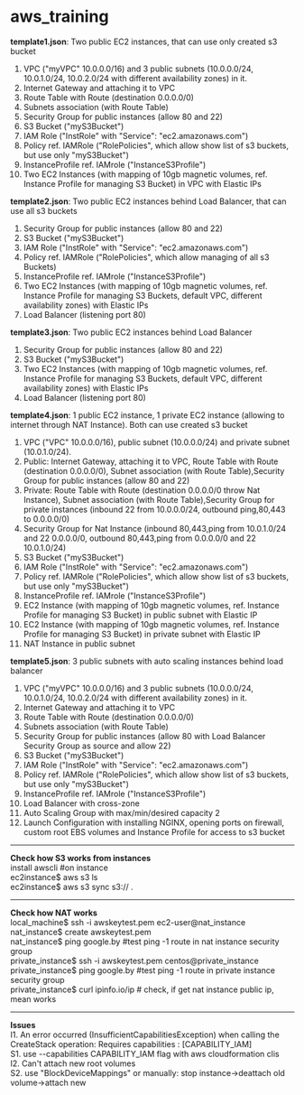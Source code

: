# aws_training
<b>template1.json</b>: Two public EC2 instances, that can use only created s3 bucket 
1) VPC ("myVPC" 10.0.0.0/16) and 3 public subnets (10.0.0.0/24, 10.0.1.0/24, 10.0.2.0/24 with different availability zones) in it.
2) Internet Gateway and attaching it to VPC
3) Route Table with Route (destination 0.0.0.0/0)
4) Subnets association (with Route Table) 
5) Security Group for public instances (allow 80 and 22)
6) S3 Bucket ("myS3Bucket")
7) IAM Role ("InstRole" with "Service": "ec2.amazonaws.com")
8) Policy ref. IAMRole ("RolePolicies", which allow show list of s3 buckets, but use only "myS3Bucket")
9) InstanceProfile ref. IAMrole ("InstanceS3Profile")
10) Two EC2 Instances (with mapping of 10gb magnetic volumes, ref. Instance Profile for managing S3 Bucket) in VPC with Elastic IPs

<b>template2.json</b>: Two public EC2 instances behind Load Balancer, that can use all s3 buckets
1) Security Group for public instances (allow 80 and 22)
2) S3 Bucket ("myS3Bucket")
3) IAM Role ("InstRole" with "Service": "ec2.amazonaws.com")
4) Policy ref. IAMRole ("RolePolicies", which allow managing of all s3 Buckets)
5) InstanceProfile ref. IAMrole ("InstanceS3Profile")
6) Two EC2 Instances (with mapping of 10gb magnetic volumes, ref. Instance Profile for managing S3 Buckets, default VPC, different availability zones) with Elastic IPs
7) Load Balancer (listening port 80)

<b>template3.json</b>: Two public EC2 instances behind Load Balancer
1) Security Group for public instances (allow 80 and 22)
2) S3 Bucket ("myS3Bucket")
3) Two EC2 Instances (with mapping of 10gb magnetic volumes, ref. Instance Profile for managing S3 Buckets, default VPC, different availability zones) with Elastic IPs
4) Load Balancer (listening port 80)

<b>template4.json</b>: 1 public EC2 instance, 1 private EC2 instance (allowing to internet through NAT Instance). Both can use created s3 bucket
1) VPC ("VPC" 10.0.0.0/16), public subnet (10.0.0.0/24) and private subnet (10.0.1.0/24).
2) Public: Internet Gateway, attaching it to VPC, Route Table with Route (destination 0.0.0.0/0), Subnet association (with Route Table),Security Group for public instances (allow 80 and 22)
3) Private: Route Table with Route (destination 0.0.0.0/0 throw Nat Instance), Subnet association (with Route Table),Security Group for private instances (inbound 22 from 10.0.0.0/24, outbound ping,80,443 to 0.0.0.0/0)
4) Security Group for Nat Instance (inbound 80,443,ping from 10.0.1.0/24 and 22 0.0.0.0/0, outbound 80,443,ping from 0.0.0.0/0 and 22 10.0.1.0/24)
6) S3 Bucket ("myS3Bucket")
7) IAM Role ("InstRole" with "Service": "ec2.amazonaws.com")
8) Policy ref. IAMRole ("RolePolicies", which allow show list of s3 buckets, but use only "myS3Bucket")
9) InstanceProfile ref. IAMrole ("InstanceS3Profile")
10) EC2 Instance (with mapping of 10gb magnetic volumes, ref. Instance Profile for managing S3 Bucket) in public subnet with Elastic IP
11) EC2 Instance (with mapping of 10gb magnetic volumes, ref. Instance Profile for managing S3 Bucket) in private subnet with Elastic IP
12) NAT Instance in public subnet

<b>template5.json</b>: 3 public subnets with auto scaling instances behind load balancer
1) VPC ("myVPC" 10.0.0.0/16) and 3 public subnets (10.0.0.0/24, 10.0.1.0/24, 10.0.2.0/24 with different availability zones) in it.
2) Internet Gateway and attaching it to VPC
3) Route Table with Route (destination 0.0.0.0/0)
4) Subnets association (with Route Table) 
5) Security Group for public instances (allow 80 with Load Balancer Security Group as source and allow 22)
6) S3 Bucket ("myS3Bucket")
7) IAM Role ("InstRole" with "Service": "ec2.amazonaws.com")
8) Policy ref. IAMRole ("RolePolicies", which allow show list of s3 buckets, but use only "myS3Bucket")
9) InstanceProfile ref. IAMrole ("InstanceS3Profile")
10) Load Balancer with cross-zone
11) Auto Scaling Group with max/min/desired capacity 2
12) Launch Configuration with installing NGINX, opening ports on firewall, custom root EBS volumes and Instance Profile for access to s3 bucket

<hr>
<b>Check how S3 works from instances</b><br>
install awscli #on instance<br>
ec2instance$ aws s3 ls<br>
ec2instance$ aws s3 sync s3://<path_to_file> . <br>

<hr>
<b>Check how NAT works</b><br>
 local_machine$ ssh -i awskeytest.pem ec2-user@nat_instance<br>
 nat_instance$ create awskeytest.pem<br>
 nat_instance$ ping google.by #test ping -1 route in nat instance security group<br>
 private_instance$ ssh -i awskeytest.pem centos@private_instance<br>
 private_instance$ ping google.by  #test ping -1 route in private instance security group<br>
 private_instance$ curl ipinfo.io/ip # check, if get nat instance public ip, mean works<br>
 
 <hr>
 <b>Issues</b><br>
 I1. An error occurred (InsufficientCapabilitiesException) when calling the CreateStack operation: Requires capabilities : [CAPABILITY_IAM]<br>
 S1. use --capabilities CAPABILITY_IAM flag with aws cloudformation clis<br>
 I2. Can't attach new root volumes<br>
 S2. use "BlockDeviceMappings" or manually: stop instance->deattach old volume->attach new